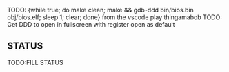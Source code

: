 
TODO: {while true; do make clean; make && gdb-ddd bin/bios.bin obj/bios.elf; sleep 1; clear; done} from the vscode play thingamabob
TODO: Get DDD to open in fullscreen with register open as default

## STATUS
  TODO:FILL STATUS